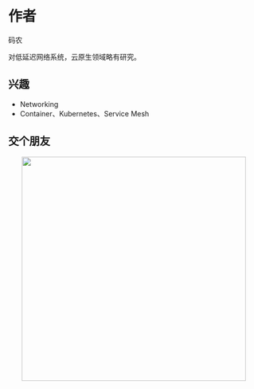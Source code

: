 # 作者

码农

对低延迟网络系统，云原生领域略有研究。

## 兴趣

- Networking
- Container、Kubernetes、Service Mesh

## 交个朋友 

<div  align="center">
	<img src="../assets/webchat.jpg" width = "450"  align=center />
	<p></p>
</div>